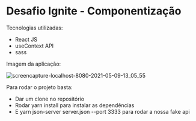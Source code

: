 # Desafio Ignite - Componentização

Tecnologias utilizadas:

 - React JS
 - useContext API
 - sass

 Imagem da aplicação:
 
 ![screencapture-localhost-8080-2021-05-09-13_05_55](https://user-images.githubusercontent.com/39891863/117579011-700fdb80-b0c7-11eb-99b8-b22404b0e7c6.png)


Para rodar o projeto basta:

- Dar um clone no repositório
- Rodar yarn install para instalar as dependências
- E yarn json-server server.json --port 3333 para rodar a nossa fake api
